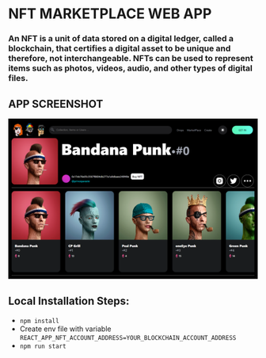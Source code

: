 # NFT MARKETPLACE WEB APP
### An NFT is a unit of data stored on a digital ledger, called a blockchain, that certifies a digital asset to be unique and therefore, not interchangeable. NFTs can be used to represent items such as photos, videos, audio, and other types of digital files.

## APP SCREENSHOT
![App Front Page](thumb.png)

## Local Installation Steps: 

- `npm install`
- Create env file with variable `REACT_APP_NFT_ACCOUNT_ADDRESS=YOUR_BLOCKCHAIN_ACCOUNT_ADDRESS`
- `npm run start`
